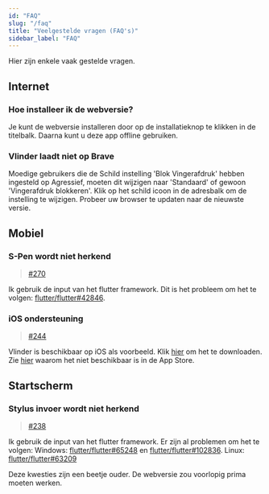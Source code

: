 ```yaml
---
id: "FAQ"
slug: "/faq"
title: "Veelgestelde vragen (FAQ's)"
sidebar_label: "FAQ"
---
```


Hier zijn enkele vaak gestelde vragen.

## Internet

### Hoe installeer ik de webversie?

Je kunt de webversie installeren door op de installatieknop te klikken in de titelbalk. Daarna kunt u deze app offline gebruiken.

### Vlinder laadt niet op Brave

Moedige gebruikers die de Schild instelling 'Blok Vingerafdruk' hebben ingesteld op Agressief, moeten dit wijzigen naar 'Standaard' of gewoon 'Vingerafdruk blokkeren'. Klik op het schild icoon in de adresbalk om de instelling te wijzigen. Probeer uw browser te updaten naar de nieuwste versie.

## Mobiel

### S-Pen wordt niet herkend

> [#270](https://github.com/LinwoodDev/Butterfly/issues/270)

Ik gebruik de input van het flutter framework. Dit is het probleem om het te volgen: [flutter/flutter#42846](https://github.com/flutter/flutter/issues/42846).

### iOS ondersteuning

> [#244](https://github.com/LinwoodDev/Butterfly/issues/244)

Vlinder is beschikbaar op iOS als voorbeeld. Klik [hier](https://butterfly.linwood.dev/downloads/ios) om het te downloaden. Zie [hier](https://github.com/LinwoodDev/Butterfly/issues/244#issuecomment-1935460878) waarom het niet beschikbaar is in de App Store.

## Startscherm

### Stylus invoer wordt niet herkend

> [#238](https://github.com/LinwoodDev/Butterfly/issues/238)

Ik gebruik de input van het flutter framework. Er zijn al problemen om het te volgen: Windows: [flutter/flutter#65248](https://github.com/flutter/flutter/issues/65248) en [flutter/flutter#102836](https://github.com/flutter/flutter/issues/102836). Linux: [flutter/flutter#63209](https://github.com/flutter/flutter/issues/63209)

Deze kwesties zijn een beetje ouder. De webversie zou voorlopig prima moeten werken.
